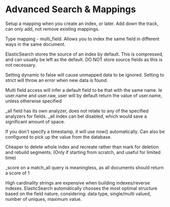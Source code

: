 Advanced Search & Mappings
==========================

Setup a mapping when you create an index, or later. Add down the track, can only add, not remove existing mappings.

Type mapping - multi_field. Allows you to index the same field in different ways in the same document.

ElasticSearch stores the source of an index by default. This is compressed, and can usually be left as the default. DO NOT store source fields as this is not necessary.

Setting dynamic to false will cause unmapped data to be ignored. Setting to strict will throw an error when new data is found.

Multi field access will infer a default field to be that with the same name. Ie user.name and user.raw, user will by default return the value of user.name, unless otherwise specified

_all field has its own analyzer, does not relate to any of the specified analyzers for fields.
_all index can bel disabled, which would save a significant amount of space.

If you don't specify a timestamp, it will use now() automatically. Can also be configured to pick up the value from the database.

Cheaper to delete whole index and recreate rather than mark for deletion and rebuild segments. (Only if starting from scratch, and useful for limited time)

_score on a match_all query is meaningless, as all documents should return a score of 1

High cardinality strings are expensive when building indexes/reverse indexes. 
ElasticSearch automatically chooses the most optimal structure based on the field nature, considering: data type, single/multi valued, number of uniques, maximum value.



